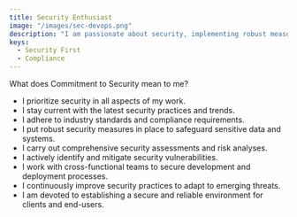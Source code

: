 ```yaml
---
title: Security Enthusiast
image: "/images/sec-devops.png"
description: "I am passionate about security, implementing robust measures to safeguard systems and data. My approach involves staying ahead of potential threats, ensuring a secure environment for businesses and users."
keys:
  - Security First
  - Compliance
---
```





What does Commitment to Security mean to me?<br>
- I prioritize security in all aspects of my work.
- I stay current with the latest security practices and trends.
- I adhere to industry standards and compliance requirements.
- I put robust security measures in place to safeguard sensitive data and systems.
- I carry out comprehensive security assessments and risk analyses.
- I actively identify and mitigate security vulnerabilities.
- I work with cross-functional teams to secure development and deployment processes.
- I continuously improve security practices to adapt to emerging threats.
- I am devoted to establishing a secure and reliable environment for clients and end-users.
